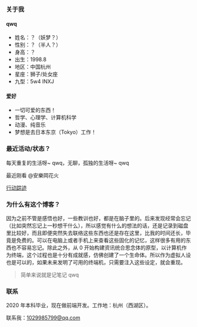 ### 关于我

#### qwq

- 姓名：？（妖梦？）
- 性别：？（半人？）
- 身高：？
- 出生：1998.8
- 地区：中国杭州
- 星座：狮子/处女座
- 九型：5w4 INXJ

#### 爱好

- 一切可爱的东西！
- 哲学、心理学、计算机科学
- 动漫、纯音乐
- 梦想是去日本东京（Tokyo）工作！

### 最近活动/状态？

每天重复的生活呀~ qwq，无聊，孤独的生活呀~ qwq

最近刚看 @安樂岡花火

[行动踪迹](#/blog/随便写点儿？/行动踪迹)

### 为什么有这个博客？

因为之前不管是感悟也好，一些教训也好，都是在脑子里的。后来发现经常会忘记（比如突然忘记上一秒想干什么），所以感觉有什么的想法的话，还是记录到磁盘里比较好，而且即便突然失去联络这些东西也还是存在这里，比我的时间还长，毕竟是免费的。可以在电脑上或者手机上来查看这些固化的记忆，这样很多有用的东西也不容易忘记。除此之外，从 0 开始构建资讯统合思念体的原型，以计算机作为终端，这个过程也是十分有成就感，仿佛创建了一个生命体。所以作为虚拟人设也是可以的，如果未来发明了可用的终端机，只需要注入这些设定，就会重现。

> 简单来说就是记笔记 qwq

### 联系

2020 年本科毕业，现在做前端开发。工作地：杭州（西湖区）。

联系我：1029985799@qq.com
